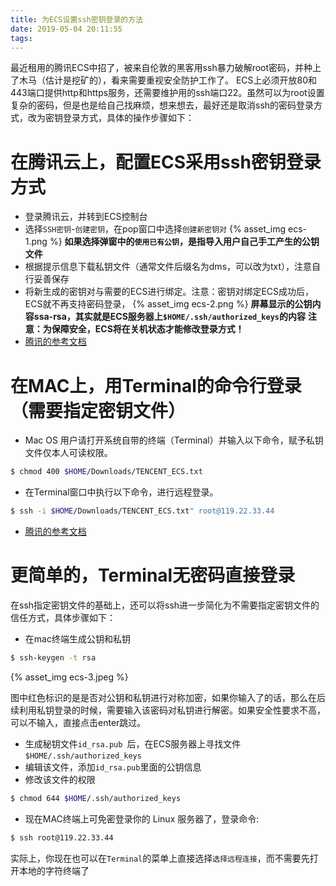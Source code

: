 ```yaml
---
title: 为ECS设置ssh密钥登录的方法
date: 2019-05-04 20:11:55
tags:
---
```


最近租用的腾讯ECS中招了，被来自伦敦的黑客用ssh暴力破解root密码，并种上了木马（估计是挖矿的），看来需要重视安全防护工作了。
ECS上必须开放80和443端口提供http和https服务，还需要维护用的ssh端口22。虽然可以为root设置复杂的密码，但是也是给自己找麻烦，想来想去，最好还是取消ssh的密码登录方式，改为密钥登录方式，具体的操作步骤如下：

# 在腾讯云上，配置ECS采用ssh密钥登录方式

- 登录腾讯云，并转到ECS控制台
- 选择`SSH密钥`-`创建密钥`，在pop窗口中选择`创建新密钥对`
{% asset_img ecs-1.png %}
**如果选择弹窗中的`使用已有公钥`，是指导入用户自己手工产生的公钥文件**
- 根据提示信息下载私钥文件（通常文件后缀名为dms，可以改为txt），注意自行妥善保存
- 将新生成的密钥对与需要的ECS进行绑定。注意：密钥对绑定ECS成功后，ECS就不再支持密码登录，
{% asset_img ecs-2.png %}
**屏幕显示的公钥内容ssa-rsa，其实就是ECS服务器上`$HOME/.ssh/authorized_keys`的内容**
**注意：为保障安全，ECS将在关机状态才能修改登录方式！**
- [腾讯的参考文档](https://cloud.tencent.com/document/product/213/16691#1.-创建密钥)

# 在MAC上，用Terminal的命令行登录（需要指定密钥文件）

- Mac OS 用户请打开系统自带的终端（Terminal）并输入以下命令，赋予私钥文件仅本人可读权限。
```bash
$ chmod 400 $HOME/Downloads/TENCENT_ECS.txt
```

- 在Terminal窗口中执行以下命令，进行远程登录。
```bash
$ ssh -i $HOME/Downloads/TENCENT_ECS.txt" root@119.22.33.44
```

- [腾讯的参考文档](https://cloud.tencent.com/document/product/213/5436#.E4.BD.BF.E7.94.A8-ssh-.E7.99.BB.E5.BD.95.EF.BC.88.E6.9C.AC.E5.9C.B0.E7.B3.BB.E7.BB.9F.E4.B8.BA-linux.2Fmac-os.EF.BC.89)

# 更简单的，Terminal无密码直接登录

在ssh指定密钥文件的基础上，还可以将ssh进一步简化为不需要指定密钥文件的信任方式，具体步骤如下：

- 在mac终端生成公钥和私钥
```bash
$ ssh-keygen -t rsa
```

{% asset_img ecs-3.jpeg %}

图中红色标识的是是否对公钥和私钥进行对称加密，如果你输入了的话，那么在后续利用私钥登录的时候，需要输入该密码对私钥进行解密。如果安全性要求不高，可以不输入，直接点击enter跳过。

- 生成秘钥文件`id_rsa.pub `后，在ECS服务器上寻找文件`$HOME/.ssh/authorized_keys`
- 编辑该文件，添加`id_rsa.pub`里面的公钥信息
- 修改该文件的权限
```bash
$ chmod 644 $HOME/.ssh/authorized_keys
```
- 现在MAC终端上可免密登录你的 Linux 服务器了，登录命令:
```bash
$ ssh root@119.22.33.44
```
实际上，你现在也可以在`Terminal`的菜单上直接选择`选择远程连接`，而不需要先打开本地的字符终端了
